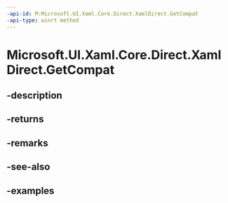 ```yaml
---
-api-id: M:Microsoft.UI.Xaml.Core.Direct.XamlDirect.GetCompat
-api-type: winrt method
---
```


# Microsoft.UI.Xaml.Core.Direct.XamlDirect.GetCompat

<!--
public static Microsoft.UI.Xaml.Core.Direct.IXamlDirect GetCompat ();
-->

## -description

## -returns

## -remarks

## -see-also

## -examples

